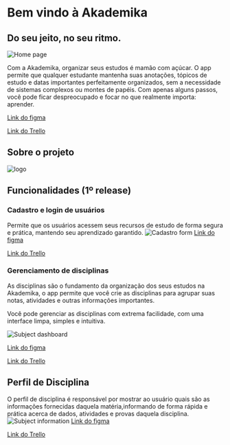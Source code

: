# Bem vindo à Akademika
## Do seu jeito, no seu ritmo.

![Home page](https://github.com/user-attachments/assets/0389e739-76f0-411d-8eb1-3a82a089bef5)


Com a Akademika, organizar seus estudos é mamão com açúcar. O app permite que qualquer estudante mantenha suas anotações, tópicos de estudo e datas importantes perfeitamente organizados, sem a necessidade de sistemas complexos ou montes de papéis. Com apenas alguns passos, você pode ficar despreocupado e focar no que realmente importa: aprender.

[Link do figma](https://www.figma.com/design/q9mR5Wp2TJW44F6dgbJxMd/Akademika?node-id=44-21&t=scNMNx8ve1yYBw8p-0)

[Link do Trello](https://trello.com/b/bSx1z2P8/akademika)
## Sobre o projeto
![logo](https://github.com/user-attachments/assets/17fcbafc-b4b7-4306-ae2f-408124106195)

## Funcionalidades (1º release)

### Cadastro e login de usuários

Permite que os usuários acessem seus recursos de estudo de forma segura e prática, mantendo seu aprendizado garantido.
![Cadastro form](https://github.com/user-attachments/assets/c1b4a13e-9ae1-4d5e-8abc-a1ee24742747)
[Link do figma](https://www.figma.com/proto/q9mR5Wp2TJW44F6dgbJxMd/Akademika?node-id=218-394&p=f&t=c0IokIbE7aeIyFyC-0&scaling=min-zoom&content-scaling=fixed&page-id=0%3A1&starting-point-node-id=44%3A21)

[Link do Trello](https://trello.com/b/bSx1z2P8/akademika)

### Gerenciamento de disciplinas

As disciplinas são o fundamento da organização dos seus estudos na Akademika, o app permite que você crie as disciplinas para agrupar suas notas, atividades e outras informações importantes.

Você pode gerenciar as disciplinas com extrema facilidade, com uma interface limpa, simples e intuitiva.

![Subject dashboard](https://github.com/user-attachments/assets/59035132-a161-43bd-aff3-026bb6c030ca)

[Link do figma](https://www.figma.com/proto/q9mR5Wp2TJW44F6dgbJxMd/Akademika?node-id=254-425&p=f&t=c0IokIbE7aeIyFyC-0&scaling=min-zoom&content-scaling=fixed&page-id=0%3A1&starting-point-node-id=44%3A21)

[Link do Trello](https://trello.com/b/bSx1z2P8/akademika)

## Perfil de Disciplina
O perfil de disciplina é responsável por mostrar ao usuário quais são as informações fornecidas daquela matéria,informando de forma rápida e prática acerca de dados, atividades e provas daquela disciplina.
![Subject information](https://github.com/user-attachments/assets/ce2a9052-8b96-404b-8baa-08f814edfe7e)
[Link do figma](https://www.figma.com/proto/q9mR5Wp2TJW44F6dgbJxMd/Akademika?node-id=307-628&p=f&t=c0IokIbE7aeIyFyC-0&scaling=min-zoom&content-scaling=fixed&page-id=0%3A1&starting-point-node-id=44%3A21)

[Link do Trello](https://trello.com/b/bSx1z2P8/akademika)


